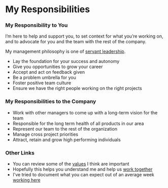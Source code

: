 # <a name="responsibilities"></a> My Responsibilities
### My Responsibility to You
I’m here to help and support you, to set context for what you’re working on, and to advocate for you and the team with the rest of the company.

My management philosophy is one of [servant leadership](https://en.wikipedia.org/wiki/Servant_leadership).

 - Lay the foundation for your success and autonomy
 - Give you opportunities to grow your career
 - Accept and act on feedback given
 - Be a problem umbrella for you
 - Foster positive team culture
 - Ensure we have the right people working on the right projects

### My Responsibilities to the Company
 - Work with other managers to come up with a long-term vision for the team
 - Responsible for the long term health of all products in our area
 - Represent our team to the rest of the organization
 - Manage cross project priorities
 - Attract, retain and grow high performing individuals

### Other Links
 - You can review some of the [values](./values.md) I think are important
 - Hopefully this helps you understand me and help us [work together](./together.md)
 - I've tried to document what you can expect out of an average week [working here](./working.md)
